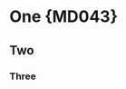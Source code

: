 # One {MD043}

## Two

### Three

<!-- markdownlint-configure-file {
  "required-headings": {
    "headings": []
  }
} -->

